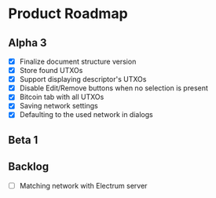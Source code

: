 Product Roadmap
===============

Alpha 3
-------
- [x] Finalize document structure version
- [x] Store found UTXOs
- [x] Support displaying descriptor's UTXOs
- [x] Disable Edit/Remove buttons when no selection is present
- [x] Bitcoin tab with all UTXOs
- [x] Saving network settings
- [x] Defaulting to the used network in dialogs

Beta 1
------

Backlog
-------
- [ ] Matching network with Electrum server
